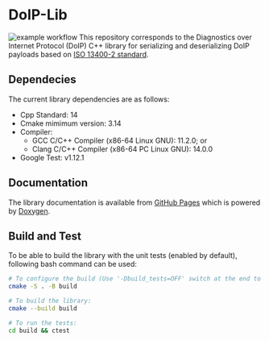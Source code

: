 # DoIP-Lib
![example workflow](https://github.com/langroodi/DoIP-Lib/actions/workflows/cmake.yml/badge.svg)
This repository corresponds to the Diagnostics over Internet Protocol (DoIP) C++ library for serializing and deserializing DoIP payloads based on [ISO 13400-2 standard](https://www.iso.org/obp/ui/#iso:std:iso:13400:-2:ed-2:v1:en).

## Dependecies
The current library dependencies are as follows:
- Cpp Standard: 14
- Cmake mimimum version: 3.14
- Compiler:
    - GCC C/C++ Compiler (x86-64 Linux GNU): 11.2.0; or
    - Clang C/C++ Compiler (x86-64 PC Linux GNU): 14.0.0
- Google Test: v1.12.1

## Documentation
The library documentation is available from [GitHub Pages](https://langroodi.github.io/DoIP-Lib/) which is powered by [Doxygen](https://www.doxygen.nl/index.html).

## Build and Test
To be able to build the library with the unit tests (enabled by default), following bash command can be used:
```bash
# To configure the build (Use '-Dbuild_tests=OFF' switch at the end to disable building the unit tests):
cmake -S . -B build

# To build the library:
cmake --build build

# To run the tests:
cd build && ctest
``` 
